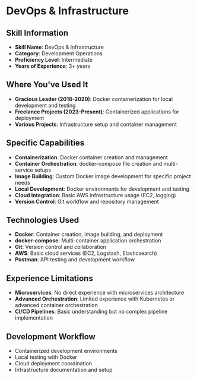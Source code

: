 
# DevOps & Infrastructure

## Skill Information
- **Skill Name**: DevOps & Infrastructure
- **Category**: Development Operations
- **Proficiency Level**: Intermediate
- **Years of Experience**: 3+ years

## Where You've Used It
- **Gracious Leader (2018-2020)**: Docker containerization for local development and testing
- **Freelance Projects (2023-Present)**: Containerized applications for deployment
- **Various Projects**: Infrastructure setup and container management

## Specific Capabilities
- **Containerization**: Docker container creation and management
- **Container Orchestration**: docker-compose file creation and multi-service setups
- **Image Building**: Custom Docker image development for specific project needs
- **Local Development**: Docker environments for development and testing
- **Cloud Integration**: Basic AWS infrastructure usage (EC2, logging)
- **Version Control**: Git workflow and repository management

## Technologies Used
- **Docker**: Container creation, image building, and deployment
- **docker-compose**: Multi-container application orchestration
- **Git**: Version control and collaboration
- **AWS**: Basic cloud services (EC2, Logstash, Elasticsearch)
- **Postman**: API testing and development workflow

## Experience Limitations
- **Microservices**: No direct experience with microservices architecture
- **Advanced Orchestration**: Limited experience with Kubernetes or advanced container orchestration
- **CI/CD Pipelines**: Basic understanding but no complex pipeline implementation

## Development Workflow
- Containerized development environments
- Local testing with Docker
- Cloud deployment coordination
- Infrastructure documentation and setup